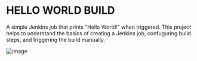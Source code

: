 # HELLO WORLD BUILD

A simple Jenkins job that prints "Hello World!" when triggered.
This project helps to understand the basics of creating a Jenkins job, confuguring build steps, and triggering the build manually.


![image](https://github.com/ella-adeka/HelloWorldBuild/assets/70539937/cd2cf2af-c56c-4177-8f78-345048704092)
